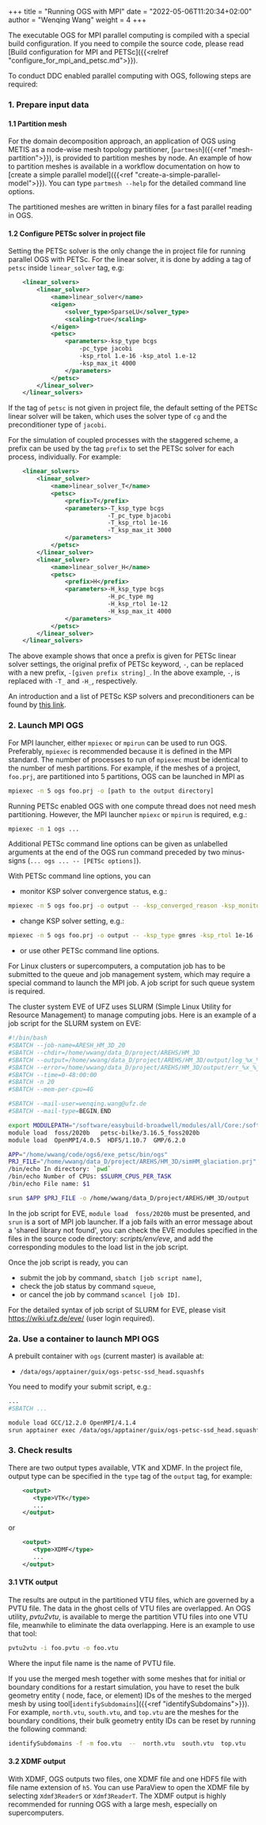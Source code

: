 +++
title = "Running OGS with MPI"
date = "2022-05-06T11:20:34+02:00"
author = "Wenqing Wang"
weight = 4
+++

<!-- vale off -->
The executable OGS for MPI parallel computing is compiled with a special
build configuration. If you need to compile the source code, please read
[Build configuration for MPI and PETSc]({{<relref "configure_for_mpi_and_petsc.md">}}).
<!-- vale on -->

To conduct DDC enabled parallel computing with OGS, following steps are required:

### 1. Prepare input data

#### 1.1 Partition mesh

For the domain decomposition approach, an application of OGS using METIS as a node-wise
 mesh topology partitioner, [`partmesh`]({{<ref
"mesh-partition">}}), is provided to partition meshes by node. An example of how
 to partition meshes is available in a workflow documentation on how to [create a simple parallel model]({{<ref
"create-a-simple-parallel-model">}}). You can type `partmesh --help` for the detailed
command line options.

The partitioned meshes are written in binary files for a fast parallel reading
in OGS.

#### 1.2 Configure PETSc solver in project file

Setting the PETSc solver is the only change the in project file for running parallel OGS with PETSc.
For the linear solver, it is done by adding a tag of `petsc` inside `linear_solver` tag,
 e.g:

```xml
    <linear_solvers>
        <linear_solver>
            <name>linear_solver</name>
            <eigen>
                <solver_type>SparseLU</solver_type>
                <scaling>true</scaling>
            </eigen>
            <petsc>
                <parameters>-ksp_type bcgs
                    -pc_type jacobi
                    -ksp_rtol 1.e-16 -ksp_atol 1.e-12
                    -ksp_max_it 4000
                </parameters>
            </petsc>
        </linear_solver>
    </linear_solvers>
```

If the tag of `petsc` is not given in project file, the default setting of the PETSc
linear solver will be taken, which uses the solver type of `cg` and
the preconditioner type of `jacobi`.

<!-- TODO: Explain the example above at best a little bit more. This can be done by comments in the `xml`-code snippet. -->

For the simulation of coupled processes with the staggered scheme, a prefix
can be used by the tag `prefix` to set the PETSc solver for each process, individually.
For example:

```xml
    <linear_solvers>
        <linear_solver>
            <name>linear_solver_T</name>
            <petsc>
                <prefix>T</prefix>
                <parameters>-T_ksp_type bcgs
                            -T_pc_type bjacobi
                            -T_ksp_rtol 1e-16
                            -T_ksp_max_it 3000
                </parameters>
            </petsc>
        </linear_solver>
        <linear_solver>
            <name>linear_solver_H</name>
            <petsc>
                <prefix>H</prefix>
                <parameters>-H_ksp_type bcgs
                            -H_pc_type mg
                            -H_ksp_rtol 1e-12
                            -H_ksp_max_it 4000
                </parameters>
            </petsc>
        </linear_solver>
    </linear_solvers>
```

The above example shows that once a prefix is given for PETSc linear solver
settings, the original prefix of PETSc
keyword, `-`, can be replaced with a new prefix, `-[given prefix string]_`. In the
above example, `-`, is replaced with `-T_` and `-H_`, respectively.

An introduction and a list of PETSc KSP solvers and preconditioners can be found by
[this link](https://petsc.org/release/manualpages/KSP).

<!-- TODO: At best explain the example above in more detail. This can be done by comments in the `xml`-code snippet. -->

### 2. Launch MPI OGS

For MPI launcher, either `mpiexec` or `mpirun` can be used to run OGS.
Preferably, `mpiexec` is recommended because it is defined in the MPI standard.
The number of processes to run of `mpiexec` must be identical to the number of mesh partitions.
For example, if the meshes of a project, `foo.prj`, are partitioned into 5 partitions,
OGS can be launched in MPI as

```bash
mpiexec -n 5 ogs foo.prj -o [path to the output directory]
```

Running PETSc enabled OGS with one compute thread does not need mesh partitioning.
 However, the MPI launcher `mpiexc` or `mpirun` is required, e.g.:

```bash
mpiexec -n 1 ogs ...
```

Additional PETSc command line options can be given as unlabelled arguments at the end of the OGS run command preceded by two
minus-signs
(`... ogs ... -- [PETSc options]`).

With PETSc command line options, you can

* monitor KSP solver convergence status, e.g.:

```bash
mpiexec -n 5 ogs foo.prj -o output -- -ksp_converged_reason -ksp_monitor_true_residual
```

* change KSP solver setting, e.g.:

```bash
mpiexec -n 5 ogs foo.prj -o output -- -ksp_type gmres -ksp_rtol 1e-16 -ksp_max_it 2000
```

* or use other PETSc command line options.

For Linux clusters or supercomputers, a computation job has to be submitted to the
queue and job management system, which may require a special command to
launch the MPI job. A job script for such queue system is required.

The cluster system EVE of UFZ uses SLURM
 (Simple Linux Utility for Resource Management) to manage computing jobs.
Here is an example of a job script for the SLURM system on EVE:

```bash
#!/bin/bash
#SBATCH --job-name=ARESH_HM_3D_20
#SBATCH --chdir=/home/wwang/data_D/project/AREHS/HM_3D
#SBATCH --output=/home/wwang/data_D/project/AREHS/HM_3D/output/log_%x_%j.txt
#SBATCH --error=/home/wwang/data_D/project/AREHS/HM_3D/output/err_%x_%j.txt
#SBATCH --time=0-48:00:00
#SBATCH -n 20
#SBATCH --mem-per-cpu=4G

#SBATCH --mail-user=wenqing.wang@ufz.de
#SBATCH --mail-type=BEGIN,END

export MODULEPATH="/software/easybuild-broadwell/modules/all/Core:/software/modulefiles"
module load  foss/2020b   petsc-bilke/3.16.5_foss2020b
module load  OpenMPI/4.0.5  HDF5/1.10.7  GMP/6.2.0

APP="/home/wwang/code/ogs6/exe_petsc/bin/ogs"
PRJ_FILE="/home/wwang/data_D/project/AREHS/HM_3D/simHM_glaciation.prj"
/bin/echo In directory: `pwd`
/bin/echo Number of CPUs: $SLURM_CPUS_PER_TASK
/bin/echo File name: $1

srun $APP $PRJ_FILE -o /home/wwang/data_D/project/AREHS/HM_3D/output
```

In the job script for EVE, `module load  foss/2020b` must be presented, and
`srun` is a sort of MPI job launcher.
If a job fails with an error message about a 'shared library not found', you can check
the EVE modules specified in the files in the source code directory:
*scripts/env/eve*, and add the corresponding modules to the load list
in the job script.

Once the job script is ready, you can

* submit the job by command, `sbatch [job script name]`,
* check the job status by command `squeue`,
* or cancel the job by command `scancel [job ID]`.

For the detailed syntax of job script of SLURM for EVE, please visit <https://wiki.ufz.de/eve/>
(user login required).

### 2a. Use a container to launch MPI OGS

A prebuilt container with `ogs` (current master) is available at:

* `/data/ogs/apptainer/guix/ogs-petsc-ssd_head.squashfs`

You need to modify your submit script, e.g.:

```bash
...
#SBATCH ...

module load GCC/12.2.0 OpenMPI/4.1.4
srun apptainer exec /data/ogs/apptainer/guix/ogs-petsc-ssd_head.squashfs ogs $PRJ_FILE
```

### 3. Check results

There are two output types available, VTK and XDMF.
In the project file, output type can be specified in the `type` tag of the `output` tag,
for example:

```xml
    <output>
       <type>VTK</type>
       ...
    </output>
```

or

```xml
    <output>
       <type>XDMF</type>
       ...
    </output>
```

#### 3.1 VTK output

The results are output in the partitioned VTU files, which are governed by
a PVTU file. The data in the ghost cells of VTU files are overlapped.
An OGS utility, *pvtu2vtu*, is available to merge the partition VTU files into one VTU file,
meanwhile to eliminate the data overlapping. Here is an example to use that tool:

```bash
pvtu2vtu -i foo.pvtu -o foo.vtu
```

Where the input file name is the name of PVTU file.

If you use the merged mesh together with some meshes that for
initial or boundary conditions for a restart simulation,  you have to reset
the bulk geometry entity ( node, face, or element) IDs of the meshes to the merged mesh by using tool[`identifySubdomains`]({{<ref "identifySubdomains">}}).
For example, `north.vtu`, `south.vtu`, and `top.vtu` are the meshes for the
boundary conditions, their bulk geometry entity IDs can be reset by running
the following command:

```bash
identifySubdomains -f -m foo.vtu  --  north.vtu  south.vtu  top.vtu
```

<!-- TODO: Check paragraph above for grammar and content. -->

#### 3.2 XDMF output

With XDMF, OGS outputs two files, one XDMF file and one HDF5 file with file name
extension of `h5`. You can use ParaView to open the XDMF file by selecting
`Xdmf3ReaderS` or `Xdmf3ReaderT`. The XDMF output is highly recommended for running OGS with a large mesh, especially on supercomputers.

